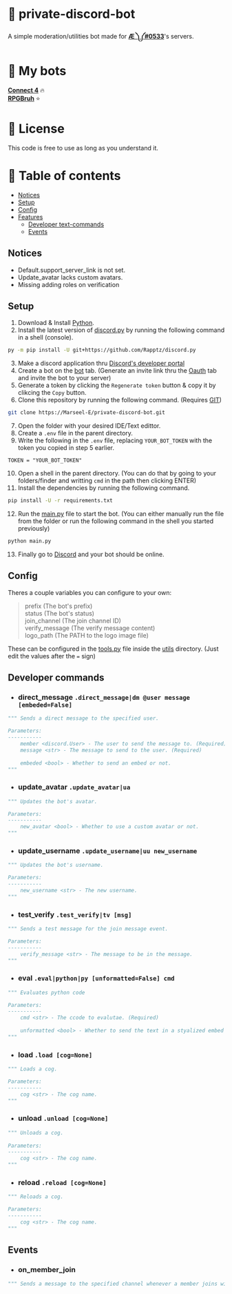# 🤖 private-discord-bot
A simple moderation/utilities bot made for **[Æ ༽༼#0533](https://discord.com/users/470866478720090114)**'s servers.

# 📢 My bots
**[Connect 4](https://top.gg/bot/795099690609279006)** :fire:  
**[RPGBruh](https://top.gg/bot/947242264483209269)** :star:  

# 📜 License
This code is free to use as long as you understand it.

# 📑 Table of contents
* [Notices](#notices)
* [Setup](#setup)
* [Config](#config)
* [Features](#developer-commands)
	* [Developer text-commands](#developer-commands)
	* [Events](#events)  

## Notices
* Default.support_server_link is not set.
* Update_avatar lacks custom avatars.
* Missing adding roles on verification

## Setup
1. Download & Install [Python](https://python.org/download). 
2. Install the latest version of [discord.py](https://github.com/Rapptz/discord.py) by running the following command in a shell (console).
```bash
py -m pip install -U git+https://github.com/Rapptz/discord.py
```
3. Make a discord application thru [Discord's developer portal](https://discord.com/developers/applications)
4. Create a bot on the [bot](https://discord.com/developers/applications) tab. (Generate an invite link thru the [Oauth](https://discord.com/developers/applications) tab and invite the bot to your server)
5. Generate a token by clicking the `Regenerate token` button & copy it by clikcing the `Copy` button.
6. Clone this repository by running the following command. (Requires [GIT](https://git-scm.com/downloads))
```bash
git clone https://Marseel-E/private-discord-bot.git
```
7. Open the folder with your desired IDE/Text edittor.
8. Create a `.env` file in the parent directory.
9. Write the following in the `.env` file, replacing `YOUR_BOT_TOKEN` with the token you copied in step 5 earlier.
```
TOKEN = "YOUR_BOT_TOKEN"
```
10. Open a shell in the parent directory. (You can do that by going to your folders/finder and writting `cmd` in the path then clicking ENTER)
11. Install the dependencies by running the following command.
```bash
pip install -U -r requirements.txt
```
12. Run the [main.py](https://github.com/Marseel-E/private-discord-bot/blob/main/main.py) file to start the bot. (You can either manually run the file from the folder or run the following command in the shell you started previously)
```bash
python main.py
```
13. Finally go to [Discord](https://discord.com) and your bot should be online.

## Config
Theres a couple variables you can configure to your own:
> prefix (The bot's prefix)  
> status (The bot's status)  
> join_channel (The join channel ID)  
> verify_message (The verify message content)  
> logo_path (The PATH to the logo image file)  

These can be configured in the [tools.py](https://github.com/Marseel-E/private-discord-bot/blob/main/utils/tools.py) file inside the [utils](https://github.com/Marseel-E/private-discord-bot/blob/main/utils) directory.
(Just edit the values after the `=` sign)

## Developer commands
* ### direct_message `.direct_message|dm @user message [embeded=False]`
```py
""" Sends a direct message to the specified user.

Parameters:
-----------
	member <discord.User> - The user to send the message to. (Required)
	message <str> - The message to send to the user. (Required)
			
	embeded <bool> - Whether to send an embed or not.
""" 
```
* ### update_avatar `.update_avatar|ua`
```py
""" Updates the bot's avatar. 

Parameters:
-----------
	new_avatar <bool> - Whether to use a custom avatar or not.
"""
```
* ### update_username `.update_username|uu new_username`
```py
""" Updates the bot's username.

Parameters:
-----------
	new_username <str> - The new username.
"""
```
* ### test_verify `.test_verify|tv [msg]`
```py
""" Sends a test message for the join message event.

Parameters:
-----------
	verify_message <str> - The message to be in the message.
"""
```
* ### eval `.eval|python|py [unformatted=False] cmd`
```py
""" Evaluates python code

Parameters:
-----------
	cmd <str> - The ccode to evalutae. (Required)
			
	unformatted <bool> - Whether to send the text in a styalized embed or not.
"""
```
* ### load `.load [cog=None]`
```py
""" Loads a cog.

Parameters:
-----------
	cog <str> - The cog name.
"""
```
* ### unload `.unload [cog=None]`
```py
""" Unloads a cog.
		
Parameters:
-----------
	cog <str> - The cog name.
"""
```
* ### reload `.reload [cog=None]`
```py
""" Reloads a cog.

Parameters:
-----------
	cog <str> - The cog name.
"""
```

## Events
* ### on_member_join
```py
""" Sends a message to the specified channel whenever a member joins with a specific view to them only for verification. """
```
